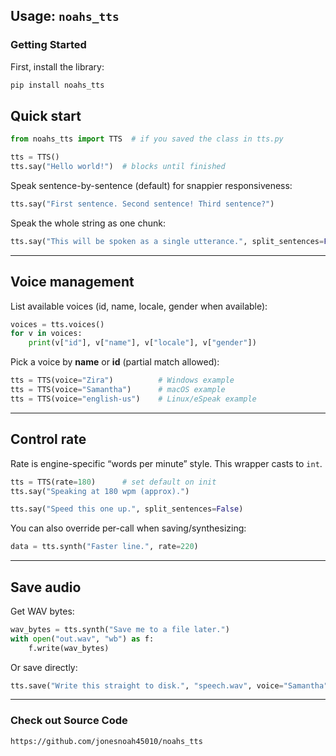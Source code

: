 ## Usage: `noahs_tts`

### Getting Started

First, install the library:

```bash
pip install noahs_tts
```

## Quick start

```python
from noahs_tts import TTS  # if you saved the class in tts.py

tts = TTS()
tts.say("Hello world!")  # blocks until finished
```

Speak sentence-by-sentence (default) for snappier responsiveness:

```python
tts.say("First sentence. Second sentence! Third sentence?")
```

Speak the whole string as one chunk:

```python
tts.say("This will be spoken as a single utterance.", split_sentences=False)
```

---

## Voice management

List available voices (id, name, locale, gender when available):

```python
voices = tts.voices()
for v in voices:
    print(v["id"], v["name"], v["locale"], v["gender"])
```

Pick a voice by **name** or **id** (partial match allowed):

```python
tts = TTS(voice="Zira")          # Windows example
tts = TTS(voice="Samantha")      # macOS example
tts = TTS(voice="english-us")    # Linux/eSpeak example
```

---

## Control rate

Rate is engine-specific “words per minute” style. This wrapper casts to `int`.

```python
tts = TTS(rate=180)      # set default on init
tts.say("Speaking at 180 wpm (approx).")

tts.say("Speed this one up.", split_sentences=False)
```

You can also override per-call when saving/synthesizing:

```python
data = tts.synth("Faster line.", rate=220)
```

---

## Save audio

Get WAV bytes:

```python
wav_bytes = tts.synth("Save me to a file later.")
with open("out.wav", "wb") as f:
    f.write(wav_bytes)
```

Or save directly:

```python
tts.save("Write this straight to disk.", "speech.wav", voice="Samantha", rate=170)
```

---


### Check out Source Code

`https://github.com/jonesnoah45010/noahs_tts`




